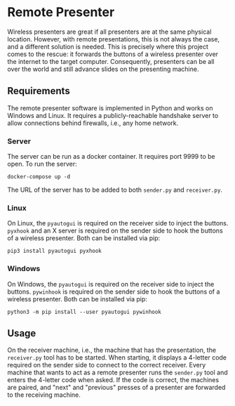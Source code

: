 # Remote Presenter
Wireless presenters are great if all presenters are at the same physical location. 
However, with remote presentations, this is not always the case, and a different solution is needed. 
This is precisely where this project comes to the rescue: it forwards the buttons of a wireless presenter over the internet to the target computer. 
Consequently, presenters can be all over the world and still advance slides on the presenting machine.

## Requirements

The remote presenter software is implemented in Python and works on Windows and Linux. 
It requires a publicly-reachable handshake server to allow connections behind firewalls, i.e., any home network. 

### Server
The server can be run as a docker container. 
It requires port 9999 to be open. 
To run the server:

```
docker-compose up -d
```

The URL of the server has to be added to both `sender.py` and `receiver.py`. 

### Linux
On Linux, the `pyautogui` is required on the receiver side to inject the buttons.
`pyxhook` and an X server is required on the sender side to hook the buttons of a wireless presenter.
Both can be installed via pip:

```
pip3 install pyautogui pyxhook
```

### Windows
On Windows, the `pyautogui` is required on the receiver side to inject the buttons.
`pywinhook` is required on the sender side to hook the buttons of a wireless presenter.
Both can be installed via pip:

```
python3 -m pip install --user pyautogui pywinhook
```

## Usage
On the receiver machine, i.e., the machine that has the presentation, the `receiver.py` tool has to be started. 
When starting, it displays a 4-letter code required on the sender side to connect to the correct receiver. 
Every machine that wants to act as a remote presenter runs the `sender.py` tool and enters the 4-letter code when asked.
If the code is correct, the machines are paired, and "next" and "previous" presses of a presenter are forwarded to the receiving machine. 

